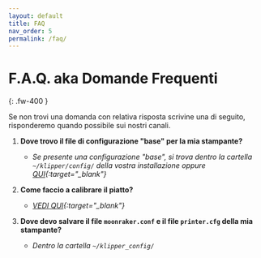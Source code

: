 ```yaml
---
layout: default
title: FAQ
nav_order: 5
permalink: /faq/
---
```


# F.A.Q. aka Domande Frequenti
{: .fw-400 }

Se non trovi una domanda con relativa risposta scrivine una di seguito, risponderemo quando possibile sui nostri canali.

1. **Dove trovo il file di configurazione "base" per la mia stampante?**
   - *Se presente una configurazione "base", si trova dentro la cartella `~/klipper/config/` della vostra installazione oppure [QUI](https://github.com/KevinOConnor/klipper/tree/master/config){:target="_blank"}*


1. **Come faccio a calibrare il piatto?**
   - *[VEDI QUI](https://klipper-italia.xyz/impostazioni/calibrazioni-klipper/){:target="_blank"}*


1. **Dove devo salvare il file `moonraker.conf` e il file `printer.cfg` della mia stampante?**
   - *Dentro la cartella `~/klipper_config/`*
